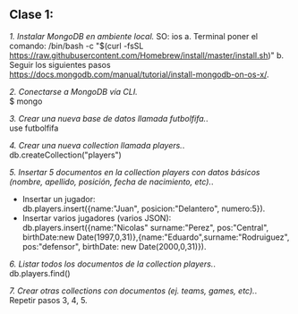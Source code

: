 ## Clase 1:
*1. Instalar MongoDB en ambiente local.*
SO: ios
a. Terminal poner el comando:
/bin/bash -c "$(curl -fsSL https://raw.githubusercontent.com/Homebrew/install/master/install.sh)"
b. Seguir los siguientes pasos https://docs.mongodb.com/manual/tutorial/install-mongodb-on-os-x/. 

*2. Conectarse a MongoDB vía CLI.*    
  $ mongo

*3. Crear una nueva base de datos llamada futbolfifa.*.  
use futbolfifa

*4. Crear una nueva collection llamada players.*.   
db.createCollection("players")

*5. Insertar 5 documentos en la collection players con datos básicos (nombre, apellido, posición, fecha de nacimiento, etc).*.   
- Insertar un jugador:    
db.players.insert({name:"Juan", posicion:"Delantero", numero:5}).   
- Insertar varios jugadores (varios JSON):    
db.players.insert({name:"Nicolas" surname:"Perez", pos:"Central", birthDate:new Date(1997,0,31)},{name:"Eduardo",surname:"Rodruiguez", pos:"defensor", birthDate: new Date(2000,0,31)}).   

*6. Listar todos los documentos de la collection players.*.   
db.players.find()

*7. Crear otras collections con documentos (ej. teams, games, etc).*.   
Repetir pasos 3, 4, 5.
